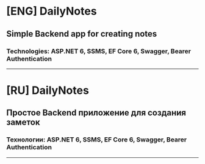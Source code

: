 # [ENG] DailyNotes
## Simple Backend app for creating notes
### Technologies: ASP.NET 6, SSMS, EF Core 6, Swagger, Bearer Authentication
---
# [RU] DailyNotes
## Простое Backend приложение для создания заметок
### Технологии: ASP.NET 6, SSMS, EF Core 6, Swagger, Bearer Authentication
---
